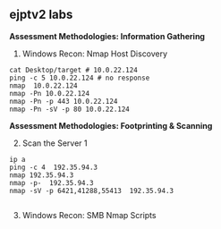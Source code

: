 ##  ejptv2 labs
**Assessment Methodologies: Information Gathering**

01)  Windows Recon: Nmap Host Discovery
```
cat Desktop/target # 10.0.22.124
ping -c 5 10.0.22.124 # no response
nmap  10.0.22.124
nmap -Pn 10.0.22.124
nmap -Pn -p 443 10.0.22.124
nmap -Pn -sV -p 80 10.0.22.124

```
**Assessment Methodologies: Footprinting & Scanning**

02)  Scan the Server 1
```
ip a
ping -c 4  192.35.94.3
nmap 192.35.94.3
nmap -p-  192.35.94.3
nmap -sV -p 6421,41288,55413  192.35.94.3


```
03)  Windows Recon: SMB Nmap Scripts
   
```



```









